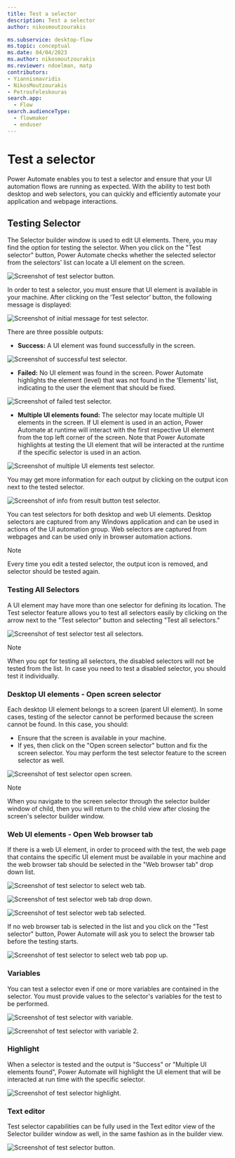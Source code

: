 ```yaml
---
title: Test a selector
description: Test a selector
author: nikosmoutzourakis

ms.subservice: desktop-flow
ms.topic: conceptual
ms.date: 04/04/2023
ms.author: nikosmoutzourakis
ms.reviewer: ndoelman, matp
contributors:
- Yiannismavridis
- NikosMoutzourakis
- PetrosFeleskouras
search.app: 
  - Flow
search.audienceType: 
  - flowmaker
  - enduser
---
```


# Test a selector

Power Automate enables you to test a selector and ensure that your UI automation flows are running as expected. With the ability to test both desktop and web selectors, you can quickly and efficiently automate your application and webpage interactions.  

## Testing Selector 

The Selector builder window is used to edit UI elements. There, you may find the option for testing the selector. When you click on the "Test selector" button, Power Automate checks whether the selected selector from the selectors’ list can locate a UI element on the screen. 

![Screenshot of test selector button.](media/test-selectors/test-selector-button.png)

In order to test a selector, you must ensure that UI element is available in your machine. After clicking on the ‘Test selector’ button, the following message is displayed: 
 
![Screenshot of initial message for test selector.](media/test-selectors/test-selector-initial-message.png)

There are three possible outputs: 
* **Success:** A UI element was found successfully in the screen. 

![Screenshot of successful test selector.](media/test-selectors/test-selector-success.png)

* **Failed:** No UI element was found in the screen. Power Automate highlights the element (level) that was not found in the ‘Elements’ list, indicating to the user the element that should be fixed. 

![Screenshot of failed test selector.](media/test-selectors/test-selector-fail.png)

* **Multiple UI elements found:** The selector may locate multiple UI elements in the screen. If UI element is used in an action, Power Automate at runtime will interact with the first respective UI element from the top left corner of the screen. Note that Power Automate highlights at testing the UI element that will be interacted at the runtime if the specific selector is used in an action. 

![Screenshot of multiple UI elements test selector.](media/test-selectors/test-selector-multiple.png)

You may get more information for each output by clicking on the output icon next to the tested selector.  

![Screenshot of info from result button test selector.](media/test-selectors/test-selector-button-on-result.png)

You can test selectors for both desktop and web UI elements. Desktop selectors are captured from any Windows application and can be used in actions of the UI automation group. Web selectors are captured from webpages and can be used only in browser automation actions.  

> [!NOTE]
> Every time you edit a tested selector, the output icon is removed, and selector should be tested again.  

### Testing All Selectors 

A UI element may have more than one selector for defining its location. The Test selector feature allows you to test all selectors easily by clicking on the arrow next to the "Test selector" button and selecting "Test all selectors." 

![Screenshot of test selector test all selectors.](media/test-selectors/test-selector-test-all.png)

> [!NOTE]
> When you opt for testing all selectors, the disabled selectors will not be tested from the list. In case you need to test a disabled selector, you should test it individually.  

### Desktop UI elements - Open screen selector 

Each desktop UI element belongs to a screen (parent UI element). In some cases, testing of the selector cannot be performed because the screen cannot be found. In this case, you should: 

- Ensure that the screen is available in your machine. 
- If yes, then click on the "Open screen selector" button and fix the screen selector. You may perform the test selector feature to the screen selector as well.  

![Screenshot of test selector open screen.](media/test-selectors/open-screen-selector.png)

> [!NOTE]
> When you navigate to the screen selector through the selector builder window of child, then you will return to the child view after closing the screen's selector builder window.

### Web UI elements - Open Web browser tab

If there is a web UI element, in order to proceed with the test, the web page that contains the specific UI element must be available in your machine and the web browser tab should be selected in the "Web browser tab" drop down list. 
 
![Screenshot of test selector to select web tab.](media/test-selectors/test-selector-select-web-tab.png)

![Screenshot of test selector web tab drop down.](media/test-selectors/test-selector-select-web-tab-dropdown.png)

![Screenshot of test selector web tab selected.](media/test-selectors/test-selector-select-web-tab-selected.png)

If no web browser tab is selected in the list and you click on the "Test selector" button, Power Automate will ask you to select the browser tab before the testing starts. 
 
![Screenshot of test selector to select web tab pop up.](media/test-selectors/test-selector-select-web-tab-runtime.png)

### Variables 

You can test a selector even if one or more variables are contained in the selector. You must provide values to the selector's variables for the test to be performed. 

![Screenshot of test selector with variable.](media/test-selectors/test-selector-variables-1.png)
 
![Screenshot of test selector with variable 2.](media/test-selectors/test-selector-variables-2.png)

### Highlight 

When a selector is tested and the output is "Success" or "Multiple UI elements found", Power Automate will highlight the UI element that will be interacted at run time with the specific selector. 

![Screenshot of test selector highlight.](media/test-selectors/test-selector-highlight.png)

### Text editor 

Test selector capabilities can be fully used in the Text editor view of the Selector builder window as well, in the same fashion as in the builder view. 

![Screenshot of test selector button.](media/test-selectors/test-selector-select-text-editor.png)

